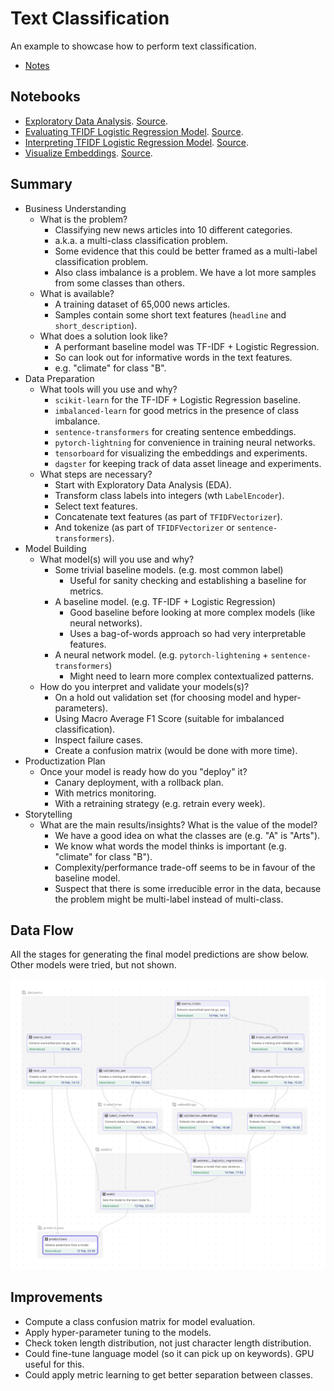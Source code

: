 # Text Classification

An example to showcase how to perform text classification.

* [Notes](docs/notes.md)

## Notebooks

* [Exploratory Data Analysis](notebooks/eda.ipynb). [Source](notebooks/eda.py).
* [Evaluating TFIDF Logistic Regression Model](notebooks/evaluating_tfidf_logistic_regression_model.ipynb). [Source](notebooks/evaluating_tfidf_logistic_regression_model.py).
* [Interpreting TFIDF Logistic Regression Model](notebooks/interpreting_tfidf_logistic_regression_model.ipynb). [Source](notebooks/interpreting_tfidf_logistic_regression_model.py).
* [Visualize Embeddings](notebooks/visualize_embeddings.ipynb). [Source](notebooks/visualize_embeddings.py).


## Summary

* Business Understanding
    * What is the problem?
        * Classifying new news articles into 10 different categories.
        * a.k.a. a multi-class classification problem.
        * Some evidence that this could be better framed as a multi-label classification problem.
        * Also class imbalance is a problem. We have a lot more samples from some classes than others.
    * What is available?
        * A training dataset of 65,000 news articles.
        * Samples contain some short text features (`headline` and `short_description`).
    * What does a solution look like?
        * A performant baseline model was TF-IDF + Logistic Regression.
        * So can look out for informative words in the text features.
        * e.g. "climate" for class "B".
* Data Preparation
    * What tools will you use and why?
        * `scikit-learn` for the TF-IDF + Logistic Regression baseline.
        * `imbalanced-learn` for good metrics in the presence of class imbalance.
        * `sentence-transformers` for creating sentence embeddings.
        * `pytorch-lightning` for convenience in training neural networks.
        * `tensorboard` for visualizing the embeddings and experiments.
        * `dagster` for keeping track of data asset lineage and experiments.
    * What steps are necessary?
        * Start with Exploratory Data Analysis (EDA).
        * Transform class labels into integers (wth `LabelEncoder`).
        * Select text features.
        * Concatenate text features (as part of `TFIDFVectorizer`).
        * And tokenize (as part of `TFIDFVectorizer` or `sentence-transformers`).
* Model Building
    * What model(s) will you use and why?
        * Some trivial baseline models. (e.g. most common label)
            * Useful for sanity checking and establishing a baseline for metrics.
        * A baseline model. (e.g. TF-IDF + Logistic Regression)
            * Good baseline before looking at more complex models (like neural networks).
            * Uses a bag-of-words approach so had very interpretable features.
        * A neural network model. (e.g. `pytorch-lightening` + `sentence-transformers`)
            * Might need to learn more complex contextualized patterns.
    * How do you interpret and validate your models(s)?
        * On a hold out validation set (for choosing model and hyper-parameters).
        * Using Macro Average F1 Score (suitable for imbalanced classification).
        * Inspect failure cases.
        * Create a confusion matrix (would be done with more time).
* Productization Plan
    * Once your model is ready how do you "deploy" it?
        * Canary deployment, with a rollback plan.
        * With metrics monitoring.
        * With a retraining strategy (e.g. retrain every week).
* Storytelling
    * What are the main results/insights? What is the value of the model?
        * We have a good idea on what the classes are (e.g. "A" is "Arts").
        * We know what words the model thinks is important (e.g. "climate" for class "B").
        * Complexity/performance trade-off seems to be in favour of the baseline model.
        * Suspect that there is some irreducible error in the data, because the problem might be multi-label instead of multi-class.


## Data Flow

All the stages for generating the final model predictions are show below. Other models were tried, but not shown.

![Data Flow](docs/data_flow.png)


## Improvements

* Compute a class confusion matrix for model evaluation.
* Apply hyper-parameter tuning to the models.
* Check token length distribution, not just character length distribution.
* Could fine-tune language model (so it can pick up on keywords). GPU useful for this.
* Could apply metric learning to get better separation between classes.

